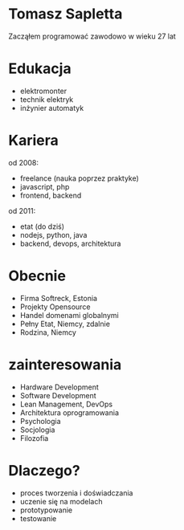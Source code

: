 # Tomasz Sapletta

Zacząłem programować zawodowo w wieku 27 lat

# Edukacja

+ elektromonter
+ technik elektryk
+ inżynier automatyk

# Kariera

od 2008:
+ freelance (nauka poprzez praktyke)
+ javascript, php
+ frontend, backend

od 2011:
+ etat (do dziś)
+ nodejs, python, java
+ backend, devops, architektura
    
# Obecnie

+ Firma Softreck, Estonia
+ Projekty Opensource
+ Handel domenami globalnymi
+ Pełny Etat, Niemcy, zdalnie 
+ Rodzina, Niemcy


# zainteresowania

+ Hardware Development
+ Software Development
+ Lean Management, DevOps
+ Architektura oprogramowania
+ Psychologia
+ Socjologia
+ Filozofia


# Dlaczego?

+ proces tworzenia i doświadczania
+ uczenie się na modelach
+ prototypowanie
+ testowanie
